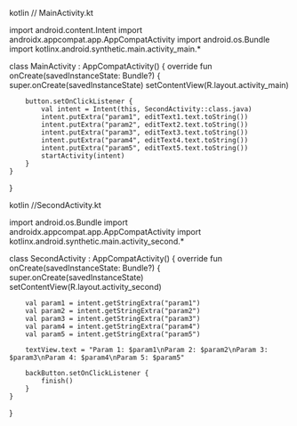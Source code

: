 kotlin
// MainActivity.kt

import android.content.Intent
import androidx.appcompat.app.AppCompatActivity
import android.os.Bundle
import kotlinx.android.synthetic.main.activity_main.*

class MainActivity : AppCompatActivity() {
    override fun onCreate(savedInstanceState: Bundle?) {
        super.onCreate(savedInstanceState)
        setContentView(R.layout.activity_main)

        button.setOnClickListener {
            val intent = Intent(this, SecondActivity::class.java)
            intent.putExtra("param1", editText1.text.toString())
            intent.putExtra("param2", editText2.text.toString())
            intent.putExtra("param3", editText3.text.toString())
            intent.putExtra("param4", editText4.text.toString())
            intent.putExtra("param5", editText5.text.toString())
            startActivity(intent)
        }
    }
}


kotlin
//SecondActivity.kt

import android.os.Bundle
import androidx.appcompat.app.AppCompatActivity
import kotlinx.android.synthetic.main.activity_second.*

class SecondActivity : AppCompatActivity() {
    override fun onCreate(savedInstanceState: Bundle?) {
        super.onCreate(savedInstanceState)
        setContentView(R.layout.activity_second)

        val param1 = intent.getStringExtra("param1")
        val param2 = intent.getStringExtra("param2")
        val param3 = intent.getStringExtra("param3")
        val param4 = intent.getStringExtra("param4")
        val param5 = intent.getStringExtra("param5")

        textView.text = "Param 1: $param1\nParam 2: $param2\nParam 3: $param3\nParam 4: $param4\nParam 5: $param5"

        backButton.setOnClickListener {
            finish()
        }
    }
}
